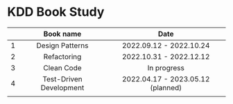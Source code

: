 # KDD Book Study 


|   | Book name       | Date                    | 
|:---:|:------------------:|:-------------------------:|
| 1 | Design Patterns | 2022.09.12 - 2022.10.24 |
| 2 | Refactoring     | 2022.10.31 - 2022.12.12 |
| 3 | Clean Code      | In progress             |
| 4 | Test-Driven Development | 2022.04.17 - 2023.05.12 (planned)|
||||
